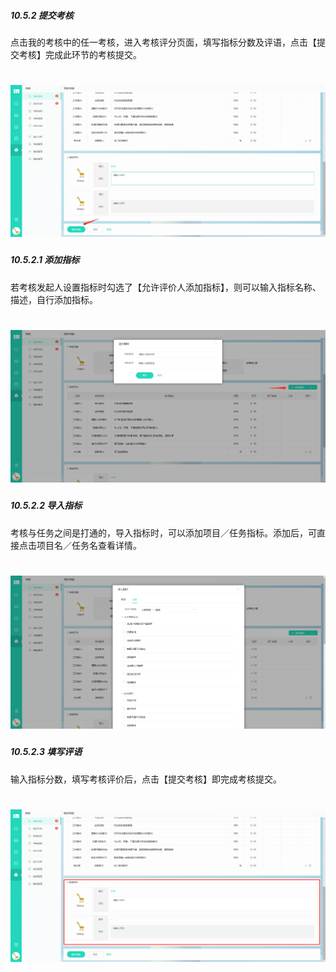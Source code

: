 ##### 10.5.2 提交考核

点击我的考核中的任一考核，进入考核评分页面，填写指标分数及评语，点击【提交考核】完成此环节的考核提交。

# ![](/assets/10.5.2提交考核.png)

##### 10.5.2.1 添加指标

若考核发起人设置指标时勾选了【允许评价人添加指标】，则可以输入指标名称、描述，自行添加指标。

# ![](/assets/10.5.2.1添加指标.png)

##### 10.5.2.2 导入指标

考核与任务之间是打通的，导入指标时，可以添加项目／任务指标。添加后，可直接点击项目名／任务名查看详情。

# ![](/assets/10.5.2.2导入指标.png)

##### 10.5.2.3 填写评语

输入指标分数，填写考核评价后，点击【提交考核】即完成考核提交。

# ![](/assets/10.5.2.3评价考核.png)

